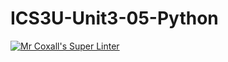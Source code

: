 # ICS3U-Unit3-05-Python

[![Mr Coxall's Super Linter](https://github.com/Kyanh-Pham/ICS3U-Unit3-05-Python/workflows/Mr%20Coxall's%20Super%20Linter/badge.svg)](https://github.com/Kyanh-Pham/ICS3U-Unit3-05-Python/actions/)
